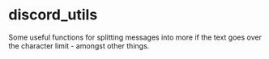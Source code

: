 # discord_utils

Some useful functions for splitting messages into more if the text goes over the character limit - amongst other things.
